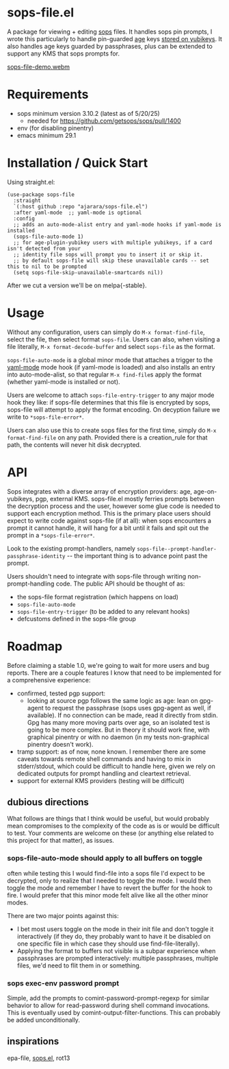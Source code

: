 # sops-file.el
A package for viewing + editing [sops](https://github.com/getsops/sops) files. It handles sops pin prompts, I wrote this particularly to handle pin-guarded [age](https://github.com/FiloSottile/age/) keys [stored on yubikeys](https://github.com/str4d/age-plugin-yubikey). It also handles age keys guarded by passphrases, plus can be extended to support any KMS that sops prompts for.

[sops-file-demo.webm](https://github.com/user-attachments/assets/1a3aeb5f-9f99-43c3-ba67-017fd9db6128)

# Requirements
- sops minimum version 3.10.2 (latest as of 5/20/25)
  - needed for https://github.com/getsops/sops/pull/1400
- env (for disabling pinentry)
- emacs minimum 29.1

# Installation / Quick Start
Using straight.el:
``` emacs-lisp
(use-package sops-file
  :straight
  `(:host github :repo "ajarara/sops-file.el")
  :after yaml-mode  ;; yaml-mode is optional
  :config
  ;; adds an auto-mode-alist entry and yaml-mode hooks if yaml-mode is installed
  (sops-file-auto-mode 1)
  ;; for age-plugin-yubikey users with multiple yubikeys, if a card isn't detected from your 
  ;; identity file sops will prompt you to insert it or skip it.
  ;; by default sops-file will skip these unavailable cards -- set this to nil to be prompted
  (setq sops-file-skip-unavailable-smartcards nil))
```

After we cut a version we'll be on melpa{-stable}.

# Usage
Without any configuration, users can simply do `M-x format-find-file`, select the file, then select format `sops-file`. Users can also, when visiting a file literally, `M-x format-decode-buffer` and select `sops-file` as the format.

`sops-file-auto-mode` is a global minor mode that attaches a trigger to the [yaml-mode](https://github.com/yoshiki/yaml-mode) mode hook (if yaml-mode is loaded) and also installs an entry into auto-mode-alist, so that regular `M-x find-file`s apply the format (whether yaml-mode is installed or not).

Users are welcome to attach `sops-file-entry-trigger` to any major mode hook they like: if sops-file determines that this file is encrypted by sops, sops-file will attempt to apply the format encoding. On decyption failure we write to `*sops-file-error*`.

Users can also use this to create sops files for the first time, simply do `M-x format-find-file` on any path. Provided there is a creation_rule for that path, the contents will never hit disk decrypted.

# API
Sops integrates with a diverse array of encryption providers: age, age-on-yubikeys, pgp, external KMS. sops-file.el mostly ferries prompts between the decryption process and the user, however some glue code is needed to support each encryption method. This is the primary place users should expect to write code against sops-file (if at all): when sops encounters a prompt it cannot handle, it will hang for a bit until it fails and spit out the prompt in a `*sops-file-error*`.

Look to the existing prompt-handlers, namely `sops-file--prompt-handler-passphrase-identity` -- the important thing is to advance point past the prompt.

Users shouldn't need to integrate with sops-file through writing non-prompt-handling code. The public API should be thought of as:
- the sops-file format registration (which happens on load)
- `sops-file-auto-mode`
- `sops-file-entry-trigger` (to be added to any relevant hooks)
- defcustoms defined in the sops-file group

# Roadmap
Before claiming a stable 1.0, we're going to wait for more users and bug reports. There are a couple features I know that need to be implemented for a comprehensive experience: 
- confirmed, tested pgp support: 
  - looking at source pgp follows the same logic as age: lean on gpg-agent to request the passphrase (sops uses gpg-agent as well, if available). If no connection can be made, read it directly from stdin. Gpg has many more moving parts over age, so an isolated test is going to be more complex. But in theory it should work fine, with graphical pinentry or with no daemon (in my tests non-graphical pinentry doesn't work).
- tramp support: as of now, none known. I remember there are some caveats towards remote shell commands and having to mix in stderr/stdout, which could be difficult to handle here, given we rely on dedicated outputs for prompt handling and cleartext retrieval.
- support for external KMS providers (testing will be difficult)

## dubious directions
What follows are things that I think would be useful, but would probably mean compromises to the complexity of the code as is or would be difficult to test. Your comments are welcome on these (or anything else related to this project for that matter), as issues.
### sops-file-auto-mode should apply to all buffers on toggle
often while testing this I would find-file into a sops file I'd expect to be decrypted, only to realize that I needed to toggle the mode. I would then toggle the mode and remember I have to revert the buffer for the hook to fire. I would prefer that this minor mode felt alive like all the other minor modes.

There are two major points against this:
- I bet most users toggle on the mode in their init file and don't toggle it interactively (if they do, they probably want to have it be disabled on one specific file in which case they should use find-file-literally).
- Applying the format to buffers not visible is a subpar experience when passphrases are prompted interactively: multiple passphrases, multiple files, we'd need to flit them in or something.

### sops exec-env password prompt
Simple, add the prompts to comint-password-prompt-regexp for similar behavior to allow for read-password during shell command invocations. This is eventually used by comint-output-filter-functions. This can probably be added unconditionally.

## inspirations
epa-file, [sops.el](https://github.com/djgoku/sops), rot13
